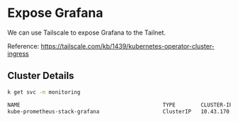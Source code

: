 # Expose Grafana

We can use Tailscale to expose Grafana to the Tailnet.

Reference: https://tailscale.com/kb/1439/kubernetes-operator-cluster-ingress

## Cluster Details

```bash
k get svc -n monitoring

NAME                                             TYPE        CLUSTER-IP      EXTERNAL-IP   PORT(S)                      AGE
kube-prometheus-stack-grafana                    ClusterIP   10.43.170.101   <none>        80/TCP                       23h
```
